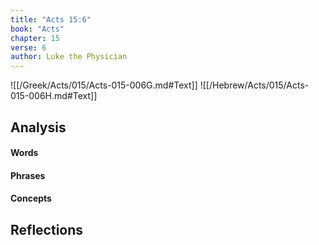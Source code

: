 ```yaml
---
title: "Acts 15:6"
book: "Acts"
chapter: 15
verse: 6
author: Luke the Physician
---
```

![[/Greek/Acts/015/Acts-015-006G.md#Text]]
![[/Hebrew/Acts/015/Acts-015-006H.md#Text]]

## Analysis

#### Words

#### Phrases

#### Concepts

## Reflections
